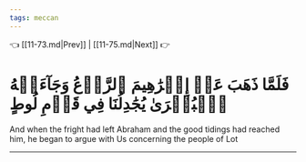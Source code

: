 ```yaml
---
tags: meccan
---
```


👈 [[11-73.md|Prev]] | [[11-75.md|Next]] 👉

# فَلَمَّا ذَهَبَ عَنۡ إِبۡرَٰهِيمَ ٱلرَّوۡعُ وَجَآءَتۡهُ ٱلۡبُشۡرَىٰ يُجَٰدِلُنَا فِي قَوۡمِ لُوطٍ

And when the fright had left Abraham and the good tidings had reached him, he began to argue with Us concerning the people of Lot

---

